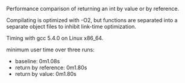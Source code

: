 Performance comparison of returning an int by value or by reference.

Compilating is optimized with -O2, but functions are separated into a separate
object files to inhibit link-time optimization.

Timing with gcc 5.4.0 on Linux x86_64.

minimum user time over three runs:
- baseline:            0m1.08s
- return by reference: 0m1.80s
- return by value:     0m1.80s
